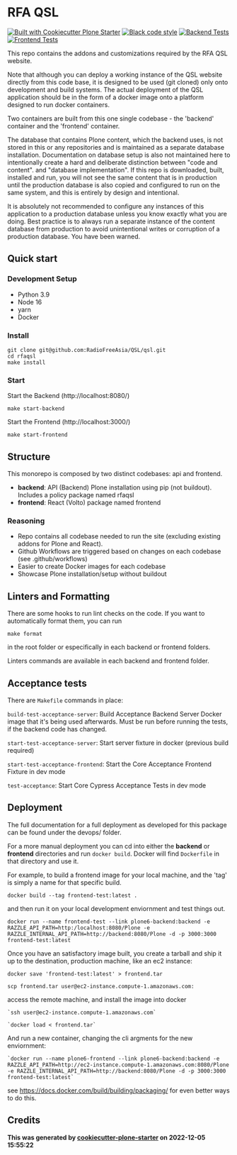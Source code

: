 # RFA QSL

[![Built with Cookiecutter Plone Starter](https://img.shields.io/badge/built%20with-Cookiecutter%20Plone%20Starter-0083be.svg?logo=cookiecutter)](https://github.com/collective/cookiecutter-plone-starter/)
[![Black code style](https://img.shields.io/badge/code%20style-black-000000.svg)](https://github.com/ambv/black)
[![Backend Tests](https://github.com/collective/rfaqsl/actions/workflows/backend.yml/badge.svg)](https://github.com/collective/rfaqsl/actions/workflows/backend.yml)
[![Frontend Tests](https://github.com/collective/rfaqsl/actions/workflows/frontend.yml/badge.svg)](https://github.com/collective/rfaqsl/actions/workflows/frontend.yml)

This repo contains the addons and customizations required by the RFA QSL website.

Note that although you can deploy a working instance of the QSL website directly from this code base, it is designed to be used (git cloned) only onto development and build systems.   The actual deployment of the QSL application should be in the form of a docker image onto a platform designed to run docker containers.

Two containers are built from this one single codebase - the 'backend' container and the 'frontend' container.

The database that contains Plone content, which the backend uses, is not stored in this or any repositories and is maintained as a separate database installation. Documentation on database setup is also not maintained here to intentionally create a hard and deliberate distinction between "code and content". and "database implementation".  If this repo is downloaded, built, installed and run, you will not see the same content that is in production until the production database is also copied and configured to run on the same system, and this is entirely by design and intentional.

It is absolutely not recommended to configure any instances of this application to a production database unless you know exactly what you are doing.  Best practice is to always run a separate instance of the content database from production to avoid unintentional writes or corruption of a production database.   You have been warned.

## Quick start

### Development Setup

- Python 3.9
- Node 16
- yarn
- Docker

### Install

```shell
git clone git@github.com:RadioFreeAsia/QSL/qsl.git
cd rfaqsl
make install
```

### Start

Start the Backend (http://localhost:8080/)

```shell
make start-backend
```

Start the Frontend (http://localhost:3000/)

```shell
make start-frontend
```

## Structure

This monorepo is composed by two distinct codebases: api and frontend.

- **backend**: API (Backend) Plone installation using pip (not buildout). Includes a policy package named rfaqsl
- **frontend**: React (Volto) package named frontend

### Reasoning

- Repo contains all codebase needed to run the site (excluding existing addons for Plone and React).
- Github Workflows are triggered based on changes on each codebase (see .github/workflows)
- Easier to create Docker images for each codebase
- Showcase Plone installation/setup without buildout

## Linters and Formatting

There are some hooks to run lint checks on the code. If you want to automatically format them, you can run

`make format`

in the root folder or especifically in each backend or frontend folders.

Linters commands are available in each backend and frontend folder.

## Acceptance tests

There are `Makefile` commands in place:

`build-test-acceptance-server`: Build Acceptance Backend Server Docker image that it's being used afterwards. Must be run before running the tests, if the backend code has changed.

`start-test-acceptance-server`: Start server fixture in docker (previous build required)

`start-test-acceptance-frontend`: Start the Core Acceptance Frontend Fixture in dev mode

`test-acceptance`: Start Core Cypress Acceptance Tests in dev mode

## Deployment

The full documentation for a full deployment as developed for this package can be found under the devops/ folder.

For a more manual deployment you can cd into either the **backend** or **frontend** directories and run `docker build`.  Docker will find `Dockerfile` in that directory and use it.

For example, to build a frontend image for your local machine, and the 'tag' is simply a name for that specific build.

  `docker build --tag frontend-test:latest .`
  
  and then run it on your local development enviornment and test things out.
  
  `docker run --name frontend-test --link plone6-backend:backend -e RAZZLE_API_PATH=http:/localhost:8080/Plone -e RAZZLE_INTERNAL_API_PATH=http://backend:8080/Plone -d -p 3000:3000 frontend-test:latest`

Once you have an satisfactory image built, you create a tarball and ship it up to the destination, production machine, like an ec2 instance:

   `docker save 'frontend-test:latest' > frontend.tar`
   
   `scp frontend.tar user@ec2-instance.compute-1.amazonaws.com:`

access the remote machine, and install the image into docker

    `ssh user@ec2-instance.compute-1.amazonaws.com`

    `docker load < frontend.tar`

And run a new container, changing the cli argments for the new enviornment:

    `docker run --name plone6-frontend --link plone6-backend:backend -e RAZZLE_API_PATH=http://ec2-instance.compute-1.amazonaws.com:8080/Plone -e RAZZLE_INTERNAL_API_PATH=http://backend:8080/Plone -d -p 3000:3000 frontend-test:latest`


see https://docs.docker.com/build/building/packaging/ for even better ways to do this.


## Credits

**This was generated by [cookiecutter-plone-starter](https://github.com/collective/cookiecutter-plone-starter) on 2022-12-05 15:55:22**


